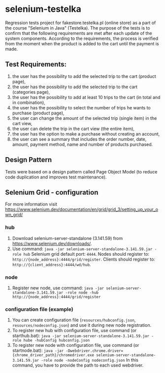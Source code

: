 # selenium-testelka
Regression tests project for fakestore.testelka.pl (online store) as a part of the course "Selenium in Java" (Testelka).
The purpose of the tests is to confirm that the following requirements are met after each update of the system components.
According to the requirements, the process is verified from the moment when the product is added to the cart until the payment is made.

## Test Requirements:
1. the user has the possibility to add the selected trip to the cart (product page),
2. the user has the possibility to add the selected trip to the cart (categories page),
3. the user has the possibility to add at least 10 trips to the cart (in total and in combination),
4. the user has the possibility to select the number of trips he wants to purchase (product page),
5. the user can change the amount of the selected trip (single item) in the cart view,
6. the user can delete the trip in the cart view (the entire item),
7. the user has the option to make a purchase without creating an account,
8. the user can see a summary that includes the order number, date, amount, payment method, name and number of products purchased.

## Design Pattern
Tests were based on a design pattern called Page Object Model (to reduce code duplication and improves test maintenance).

## Selenium Grid - configuration
For more information visit https://www.selenium.dev/documentation/en/grid/grid_3/setting_up_your_own_grid/
### hub
1. Download selenium-server-standalone (3.141.59) from https://www.selenium.dev/downloads/.
2. Use command:
``java -jar selenium-server-standalone-3.141.59.jar -role hub``
Selenium grid default port: ``4444``.
Nodes should register to: ``http://{node_address}:4444/grid/register``.
Clients should register to: ``http://{client_address}:4444/wd/hub``.
### node
1. Register new node, use command:
``java -jar selenium-server-standalone-3.141.59.jar -role node -hub http://{node_address}:4444/grid/register``
### configuration file (example)
1. You can create configuration file (``resources/hubconfig.json``, ``resources/nodeconfig.json``) and use it during new node registration.
2. To register new hub with configuration file, use command (or starthub.bat):
``java -jar selenium-server-standalone-3.141.59.jar -role hube -hubConfig hubconfig.json``
3. To register new node with configuration file, use command (or startnode.bat):
``java -jar -Dwebdriver.chrome.driver={chrome_driver_path}/chromedriver.exe selenium-server-standalone-3.141.59.jar -role node -nodeConfig nodeconfig.json``
In this command, you have to provide the path to each used webdriver.